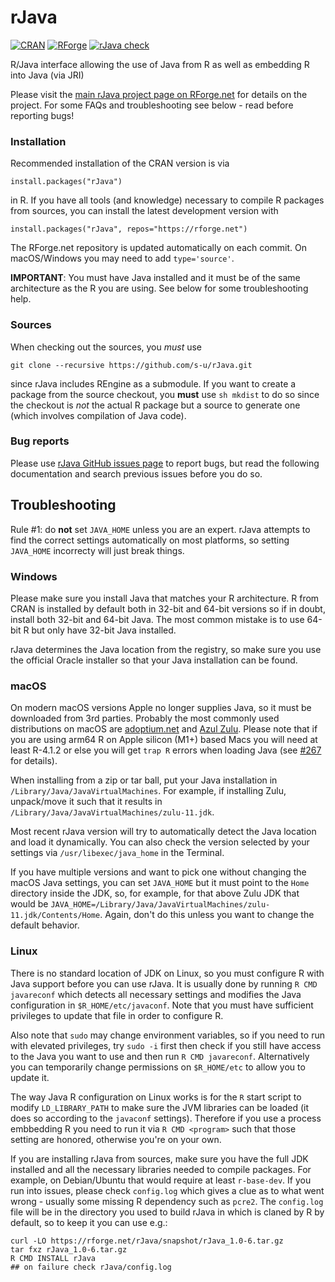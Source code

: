 # rJava

[![CRAN](https://rforge.net/do/cransvg/rJava)](https://cran.r-project.org/package=rJava)
[![RForge](https://rforge.net/do/versvg/rJava)](https://RForge.net/rJava)
[![rJava check](https://github.com/s-u/rJava/actions/workflows/check.yaml/badge.svg)](https://github.com/s-u/rJava/actions/workflows/check.yaml)

R/Java interface allowing the use of Java from R as well as embedding
R into Java (via JRI)

Please visit the [main rJava project page on RForge.net](https://rforge.net/rJava) for details on the project. For some FAQs and troubleshooting see below - read before reporting bugs!

### Installation

Recommended installation of the CRAN version is via

    install.packages("rJava")

in R. If you have all tools (and knowledge) necessary to compile
R packages from sources, you can install the latest development
version with

    install.packages("rJava", repos="https://rforge.net")

The RForge.net repository is updated automatically on each
commit. On macOS/Windows you may need to add `type='source'`.

__IMPORTANT__: You must have Java installed and it must be of the same architecture as the R you are using. See below for some troubleshooting help.

### Sources

When checking out the sources, you *must* use

    git clone --recursive https://github.com/s-u/rJava.git

since rJava includes REngine as a submodule. If you want to create a
package from the source checkout, you __must__ use `sh mkdist` to do so
since the checkout is _not_ the actual R package but a source to
generate one (which involves compilation of Java code).

### Bug reports

Please use [rJava GitHub issues page](https://github.com/s-u/rJava/issues) to
report bugs, but read the following documentation and search previous issues before you do so.

## Troubleshooting

Rule #1: do __not__ set `JAVA_HOME` unless you are an expert. rJava attempts to find the correct settings automatically on most platforms, so setting `JAVA_HOME` incorrecty will just break things.

### Windows

Please make sure you install Java that matches your R architecture. R from CRAN is installed by default both in 32-bit and 64-bit versions so if in doubt, install both 32-bit and 64-bit Java. The most common mistake is to use 64-bit R but only have 32-bit Java installed.

rJava determines the Java location from the registry, so make sure you use the official Oracle installer so that your Java installation can be found.

### macOS

On modern macOS versions Apple no longer supplies Java, so it must be downloaded from 3rd parties. Probably the most commonly used distributions on macOS are [adoptium.net](https://adoptium.net) and [Azul Zulu](https://www.azul.com/downloads/). Please note that if you are using arm64 R on Apple silicon (M1+) based Macs you will need at least R-4.1.2 or else you will get `trap R` errors when loading Java (see [#267](https://github.com/s-u/rJava/issues/267) for details).

When installing from a zip or tar ball, put your Java installation in `/Library/Java/JavaVirtualMachines`. For example, if installing Zulu, unpack/move it such that it results in `/Library/Java/JavaVirtualMachines/zulu-11.jdk`.

Most recent rJava version will try to automatically detect the Java location and load it dynamically. You can also check the version selected by your settings via `/usr/libexec/java_home` in the Terminal.

If you have multiple versions and want to pick one without changing the macOS Java settings, you can set `JAVA_HOME` but it must point to the `Home` directory inside the JDK, so, for example, for that above Zulu JDK that would be `JAVA_HOME=/Library/Java/JavaVirtualMachines/zulu-11.jdk/Contents/Home`. Again, don't do this unless you want to change the default behavior.

### Linux

There is no standard location of JDK on Linux, so you must configure R with Java support before you can use rJava. It is usually done by running `R CMD javareconf` which detects all necessary settings and modifies the Java configuration in `$R_HOME/etc/javaconf`. Note that you must have sufficient privileges to update that file in order to configure R.

Also note that `sudo` may change environment variables, so if you need to run with elevated privileges, try `sudo -i` first then check if you still have access to the Java you want to use and then run `R CMD javareconf`. Alternatively you can temporarily change permissions on `$R_HOME/etc` to allow you to update it.

The way Java R configuration on Linux works is for the `R` start script to modify `LD_LIBRARY_PATH` to make sure the JVM libraries can be loaded (it does so according to the `javaconf` settings). Therefore if you use a process embbedding R you need to run it via `R CMD <program>` such that those setting are honored, otherwise you're on your own.

If you are installing rJava from sources, make sure you have the full JDK installed and all the necessary libraries needed to compile packages. For example, on Debian/Ubuntu that would require at least `r-base-dev`. If you run into issues, please check `config.log` which gives a clue as to what went wrong - usually some missing R dependency such as `pcre2`. The `config.log` file will be in the directory you used to build rJava in which is claned by R by default, so to keep it you can use e.g.:

```
curl -LO https://rforge.net/rJava/snapshot/rJava_1.0-6.tar.gz
tar fxz rJava_1.0-6.tar.gz
R CMD INSTALL rJava
## on failure check rJava/config.log
```
